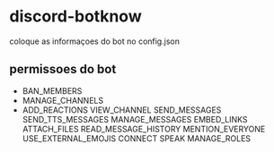 # discord-botknow

coloque as informaçoes do bot no config.json

## permissoes do bot
* BAN_MEMBERS
* MANAGE_CHANNELS
* ADD_REACTIONS
VIEW_CHANNEL
SEND_MESSAGES
SEND_TTS_MESSAGES
MANAGE_MESSAGES
EMBED_LINKS
ATTACH_FILES
READ_MESSAGE_HISTORY
MENTION_EVERYONE
USE_EXTERNAL_EMOJIS
CONNECT
SPEAK
MANAGE_ROLES

